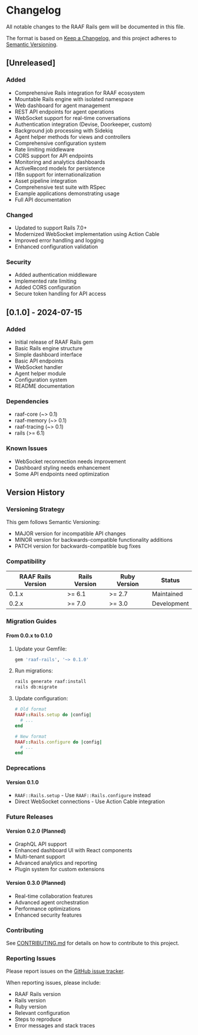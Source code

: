# Changelog

All notable changes to the RAAF Rails gem will be documented in this file.

The format is based on [Keep a Changelog](https://keepachangelog.com/en/1.0.0/),
and this project adheres to [Semantic Versioning](https://semver.org/spec/v2.0.0.html).

## [Unreleased]

### Added
- Comprehensive Rails integration for RAAF ecosystem
- Mountable Rails engine with isolated namespace
- Web dashboard for agent management
- REST API endpoints for agent operations
- WebSocket support for real-time conversations
- Authentication integration (Devise, Doorkeeper, custom)
- Background job processing with Sidekiq
- Agent helper methods for views and controllers
- Comprehensive configuration system
- Rate limiting middleware
- CORS support for API endpoints
- Monitoring and analytics dashboards
- ActiveRecord models for persistence
- I18n support for internationalization
- Asset pipeline integration
- Comprehensive test suite with RSpec
- Example applications demonstrating usage
- Full API documentation

### Changed
- Updated to support Rails 7.0+
- Modernized WebSocket implementation using Action Cable
- Improved error handling and logging
- Enhanced configuration validation

### Security
- Added authentication middleware
- Implemented rate limiting
- Added CORS configuration
- Secure token handling for API access

## [0.1.0] - 2024-07-15

### Added
- Initial release of RAAF Rails gem
- Basic Rails engine structure
- Simple dashboard interface
- Basic API endpoints
- WebSocket handler
- Agent helper module
- Configuration system
- README documentation

### Dependencies
- raaf-core (~> 0.1)
- raaf-memory (~> 0.1)
- raaf-tracing (~> 0.1)
- rails (>= 6.1)

### Known Issues
- WebSocket reconnection needs improvement
- Dashboard styling needs enhancement
- Some API endpoints need optimization

## Version History

### Versioning Strategy

This gem follows Semantic Versioning:
- MAJOR version for incompatible API changes
- MINOR version for backwards-compatible functionality additions
- PATCH version for backwards-compatible bug fixes

### Compatibility

| RAAF Rails Version | Rails Version | Ruby Version | Status |
|-------------------|---------------|--------------|---------|
| 0.1.x | >= 6.1 | >= 2.7 | Maintained |
| 0.2.x | >= 7.0 | >= 3.0 | Development |

### Migration Guides

#### From 0.0.x to 0.1.0

1. Update your Gemfile:
   ```ruby
   gem 'raaf-rails', '~> 0.1.0'
   ```

2. Run migrations:
   ```bash
   rails generate raaf:install
   rails db:migrate
   ```

3. Update configuration:
   ```ruby
   # Old format
   RAAF::Rails.setup do |config|
     # ...
   end
   
   # New format
   RAAF::Rails.configure do |config|
     # ...
   end
   ```

### Deprecations

#### Version 0.1.0
- `RAAF::Rails.setup` - Use `RAAF::Rails.configure` instead
- Direct WebSocket connections - Use Action Cable integration

### Future Releases

#### Version 0.2.0 (Planned)
- GraphQL API support
- Enhanced dashboard UI with React components
- Multi-tenant support
- Advanced analytics and reporting
- Plugin system for custom extensions

#### Version 0.3.0 (Planned)
- Real-time collaboration features
- Advanced agent orchestration
- Performance optimizations
- Enhanced security features

### Contributing

See [CONTRIBUTING.md](CONTRIBUTING.md) for details on how to contribute to this project.

### Reporting Issues

Please report issues on the [GitHub issue tracker](https://github.com/raaf-ai/raaf/issues).

When reporting issues, please include:
- RAAF Rails version
- Rails version
- Ruby version
- Relevant configuration
- Steps to reproduce
- Error messages and stack traces